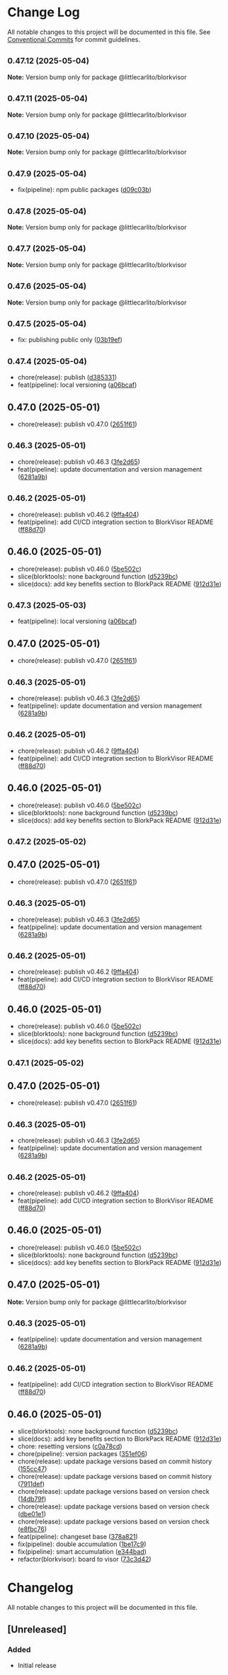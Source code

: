 # Change Log

All notable changes to this project will be documented in this file.
See [Conventional Commits](https://conventionalcommits.org) for commit guidelines.

## <small>0.47.12 (2025-05-04)</small>

**Note:** Version bump only for package @littlecarlito/blorkvisor

## <small>0.47.11 (2025-05-04)</small>

**Note:** Version bump only for package @littlecarlito/blorkvisor

## <small>0.47.10 (2025-05-04)</small>

**Note:** Version bump only for package @littlecarlito/blorkvisor

## <small>0.47.9 (2025-05-04)</small>

- fix(pipeline): npm public packages ([d09c03b](https://github.com/littlecarlito/threejs_site/commit/d09c03b))

## <small>0.47.8 (2025-05-04)</small>

**Note:** Version bump only for package @littlecarlito/blorkvisor

## <small>0.47.7 (2025-05-04)</small>

**Note:** Version bump only for package @littlecarlito/blorkvisor

## <small>0.47.6 (2025-05-04)</small>

**Note:** Version bump only for package @littlecarlito/blorkvisor

## <small>0.47.5 (2025-05-04)</small>

- fix: publishing public only ([03b19ef](https://github.com/littlecarlito/threejs_site/commit/03b19ef))

## <small>0.47.4 (2025-05-04)</small>

- chore(release): publish ([d385331](https://github.com/littlecarlito/threejs_site/commit/d385331))
- feat(pipeline): local versioning ([a06bcaf](https://github.com/littlecarlito/threejs_site/commit/a06bcaf))

## 0.47.0 (2025-05-01)

- chore(release): publish v0.47.0 ([2651f61](https://github.com/littlecarlito/threejs_site/commit/2651f61))

## <small>0.46.3 (2025-05-01)</small>

- chore(release): publish v0.46.3 ([3fe2d65](https://github.com/littlecarlito/threejs_site/commit/3fe2d65))
- feat(pipeline): update documentation and version management ([6281a9b](https://github.com/littlecarlito/threejs_site/commit/6281a9b))

## <small>0.46.2 (2025-05-01)</small>

- chore(release): publish v0.46.2 ([9ffa404](https://github.com/littlecarlito/threejs_site/commit/9ffa404))
- feat(pipeline): add CI/CD integration section to BlorkVisor README ([ff88d70](https://github.com/littlecarlito/threejs_site/commit/ff88d70))

## 0.46.0 (2025-05-01)

- chore(release): publish v0.46.0 ([5be502c](https://github.com/littlecarlito/threejs_site/commit/5be502c))
- slice(blorktools): none background function ([d5239bc](https://github.com/littlecarlito/threejs_site/commit/d5239bc))
- slice(docs): add key benefits section to BlorkPack README ([912d31e](https://github.com/littlecarlito/threejs_site/commit/912d31e))

## <small>0.47.3 (2025-05-03)</small>

- feat(pipeline): local versioning ([a06bcaf](https://github.com/littlecarlito/threejs_site/commit/a06bcaf))

## 0.47.0 (2025-05-01)

- chore(release): publish v0.47.0 ([2651f61](https://github.com/littlecarlito/threejs_site/commit/2651f61))

## <small>0.46.3 (2025-05-01)</small>

- chore(release): publish v0.46.3 ([3fe2d65](https://github.com/littlecarlito/threejs_site/commit/3fe2d65))
- feat(pipeline): update documentation and version management ([6281a9b](https://github.com/littlecarlito/threejs_site/commit/6281a9b))

## <small>0.46.2 (2025-05-01)</small>

- chore(release): publish v0.46.2 ([9ffa404](https://github.com/littlecarlito/threejs_site/commit/9ffa404))
- feat(pipeline): add CI/CD integration section to BlorkVisor README ([ff88d70](https://github.com/littlecarlito/threejs_site/commit/ff88d70))

## 0.46.0 (2025-05-01)

- chore(release): publish v0.46.0 ([5be502c](https://github.com/littlecarlito/threejs_site/commit/5be502c))
- slice(blorktools): none background function ([d5239bc](https://github.com/littlecarlito/threejs_site/commit/d5239bc))
- slice(docs): add key benefits section to BlorkPack README ([912d31e](https://github.com/littlecarlito/threejs_site/commit/912d31e))

## <small>0.47.2 (2025-05-02)</small>

## 0.47.0 (2025-05-01)

- chore(release): publish v0.47.0 ([2651f61](https://github.com/littlecarlito/threejs_site/commit/2651f61))

## <small>0.46.3 (2025-05-01)</small>

- chore(release): publish v0.46.3 ([3fe2d65](https://github.com/littlecarlito/threejs_site/commit/3fe2d65))
- feat(pipeline): update documentation and version management ([6281a9b](https://github.com/littlecarlito/threejs_site/commit/6281a9b))

## <small>0.46.2 (2025-05-01)</small>

- chore(release): publish v0.46.2 ([9ffa404](https://github.com/littlecarlito/threejs_site/commit/9ffa404))
- feat(pipeline): add CI/CD integration section to BlorkVisor README ([ff88d70](https://github.com/littlecarlito/threejs_site/commit/ff88d70))

## 0.46.0 (2025-05-01)

- chore(release): publish v0.46.0 ([5be502c](https://github.com/littlecarlito/threejs_site/commit/5be502c))
- slice(blorktools): none background function ([d5239bc](https://github.com/littlecarlito/threejs_site/commit/d5239bc))
- slice(docs): add key benefits section to BlorkPack README ([912d31e](https://github.com/littlecarlito/threejs_site/commit/912d31e))

## <small>0.47.1 (2025-05-02)</small>

## 0.47.0 (2025-05-01)

- chore(release): publish v0.47.0 ([2651f61](https://github.com/littlecarlito/threejs_site/commit/2651f61))

## <small>0.46.3 (2025-05-01)</small>

- chore(release): publish v0.46.3 ([3fe2d65](https://github.com/littlecarlito/threejs_site/commit/3fe2d65))
- feat(pipeline): update documentation and version management ([6281a9b](https://github.com/littlecarlito/threejs_site/commit/6281a9b))

## <small>0.46.2 (2025-05-01)</small>

- chore(release): publish v0.46.2 ([9ffa404](https://github.com/littlecarlito/threejs_site/commit/9ffa404))
- feat(pipeline): add CI/CD integration section to BlorkVisor README ([ff88d70](https://github.com/littlecarlito/threejs_site/commit/ff88d70))

## 0.46.0 (2025-05-01)

- chore(release): publish v0.46.0 ([5be502c](https://github.com/littlecarlito/threejs_site/commit/5be502c))
- slice(blorktools): none background function ([d5239bc](https://github.com/littlecarlito/threejs_site/commit/d5239bc))
- slice(docs): add key benefits section to BlorkPack README ([912d31e](https://github.com/littlecarlito/threejs_site/commit/912d31e))

## 0.47.0 (2025-05-01)

**Note:** Version bump only for package @littlecarlito/blorkvisor

## <small>0.46.3 (2025-05-01)</small>

- feat(pipeline): update documentation and version management ([6281a9b](https://github.com/littlecarlito/threejs_site/commit/6281a9b))

## <small>0.46.2 (2025-05-01)</small>

- feat(pipeline): add CI/CD integration section to BlorkVisor README ([ff88d70](https://github.com/littlecarlito/threejs_site/commit/ff88d70))

## 0.46.0 (2025-05-01)

- slice(blorktools): none background function ([d5239bc](https://github.com/littlecarlito/threejs_site/commit/d5239bc))
- slice(docs): add key benefits section to BlorkPack README ([912d31e](https://github.com/littlecarlito/threejs_site/commit/912d31e))
- chore: resetting versions ([c0a78cd](https://github.com/littlecarlito/threejs_site/commit/c0a78cd))
- chore(pipeline): version packages ([351ef06](https://github.com/littlecarlito/threejs_site/commit/351ef06))
- chore(release): update package versions based on commit history ([155cc47](https://github.com/littlecarlito/threejs_site/commit/155cc47))
- chore(release): update package versions based on commit history ([7911def](https://github.com/littlecarlito/threejs_site/commit/7911def))
- chore(release): update package versions based on version check ([14db79f](https://github.com/littlecarlito/threejs_site/commit/14db79f))
- chore(release): update package versions based on version check ([dbe01e1](https://github.com/littlecarlito/threejs_site/commit/dbe01e1))
- chore(release): update package versions based on version check ([e8fbc76](https://github.com/littlecarlito/threejs_site/commit/e8fbc76))
- feat(pipeline): changeset base ([378a821](https://github.com/littlecarlito/threejs_site/commit/378a821))
- fix(pipeline): double accumulation ([1be17c9](https://github.com/littlecarlito/threejs_site/commit/1be17c9))
- fix(pipeline): smart accumulation ([e344bad](https://github.com/littlecarlito/threejs_site/commit/e344bad))
- refactor(blorkvisor): board to visor ([73c3d42](https://github.com/littlecarlito/threejs_site/commit/73c3d42))

# Changelog

All notable changes to this project will be documented in this file.

## [Unreleased]

### Added

- Initial release
